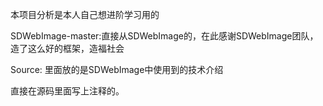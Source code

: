 本项目分析是本人自己想进阶学习用的

SDWebImage-master:直接从SDWebImage的，在此感谢SDWebImage团队，造了这么好的框架，造福社会

Source:		里面放的是SDWebImage中使用到的技术介绍

直接在源码里面写上注释的。



